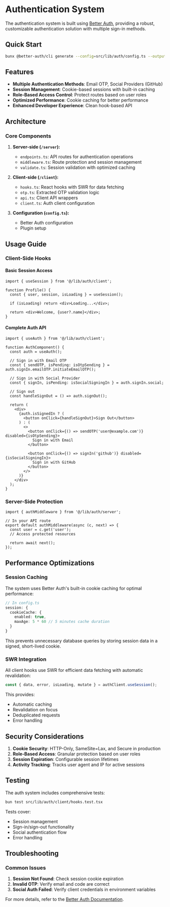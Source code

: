 # Authentication System

The authentication system is built using [Better Auth](https://www.better-auth.com/), providing a robust, customizable authentication solution with multiple sign-in methods.

## Quick Start

```bash
bunx @better-auth/cli generate --config=src/lib/auth/config.ts --output=src/lib/auth/schema.ts
```

## Features

- **Multiple Authentication Methods**: Email OTP, Social Providers (GitHub)
- **Session Management**: Cookie-based sessions with built-in caching
- **Role-Based Access Control**: Protect routes based on user roles
- **Optimized Performance**: Cookie caching for better performance
- **Enhanced Developer Experience**: Clean hook-based API

## Architecture

### Core Components

1. **Server-side (`/server`):**
   - `endpoints.ts`: API routes for authentication operations
   - `middleware.ts`: Route protection and session management
   - `validate.ts`: Session validation with optimized caching

2. **Client-side (`/client`):**
   - `hooks.ts`: React hooks with SWR for data fetching
   - `otp.ts`: Extracted OTP validation logic
   - `api.ts`: Client API wrappers
   - `client.ts`: Auth client configuration

3. **Configuration (`config.ts`):**
   - Better Auth configuration
   - Plugin setup

## Usage Guide

### Client-Side Hooks

#### Basic Session Access

```tsx
import { useSession } from '@/lib/auth/client';

function Profile() {
  const { user, session, isLoading } = useSession();

  if (isLoading) return <div>Loading...</div>;

  return <div>Welcome, {user?.name}</div>;
}
```

#### Complete Auth API

```tsx
import { useAuth } from '@/lib/auth/client';

function AuthComponent() {
  const auth = useAuth();

  // Sign in with Email OTP
  const { sendOTP, isPending: isOtpSending } = auth.signIn.emailOTP.initiateEmailOTP();

  // Sign in with Social Provider
  const { signIn, isPending: isSocialSigningIn } = auth.signIn.social;

  // Sign out
  const handleSignOut = () => auth.signOut();

  return (
    <div>
      {auth.isSignedIn ? (
        <button onClick={handleSignOut}>Sign Out</button>
      ) : (
        <>
          <button onClick={() => sendOTP('user@example.com')} disabled={isOtpSending}>
            Sign in with Email
          </button>

          <button onClick={() => signIn('github')} disabled={isSocialSigningIn}>
            Sign in with GitHub
          </button>
        </>
      )}
    </div>
  );
}
```

### Server-Side Protection

```tsx
import { authMiddleware } from '@/lib/auth/server';

// In your API route
export default authMiddleware(async (c, next) => {
  const user = c.get('user');
  // Access protected resources

  return await next();
});
```

## Performance Optimizations

### Session Caching

The system uses Better Auth's built-in cookie caching for optimal performance:

```typescript
// In config.ts
session: {
  cookieCache: {
    enabled: true,
    maxAge: 5 * 60 // 5 minutes cache duration
  }
}
```

This prevents unnecessary database queries by storing session data in a signed, short-lived cookie.

### SWR Integration

All client hooks use SWR for efficient data fetching with automatic revalidation:

```typescript
const { data, error, isLoading, mutate } = authClient.useSession();
```

This provides:

- Automatic caching
- Revalidation on focus
- Deduplicated requests
- Error handling

## Security Considerations

1. **Cookie Security**: HTTP-Only, SameSite=Lax, and Secure in production
2. **Role-Based Access**: Granular protection based on user roles
3. **Session Expiration**: Configurable session lifetimes
4. **Activity Tracking**: Tracks user agent and IP for active sessions

## Testing

The auth system includes comprehensive tests:

```bash
bun test src/lib/auth/client/hooks.test.tsx
```

Tests cover:

- Session management
- Sign-in/sign-out functionality
- Social authentication flow
- Error handling

## Troubleshooting

### Common Issues

1. **Session Not Found**: Check session cookie expiration
2. **Invalid OTP**: Verify email and code are correct
3. **Social Auth Failed**: Verify client credentials in environment variables

For more details, refer to the [Better Auth Documentation](https://www.better-auth.com/docs/).
